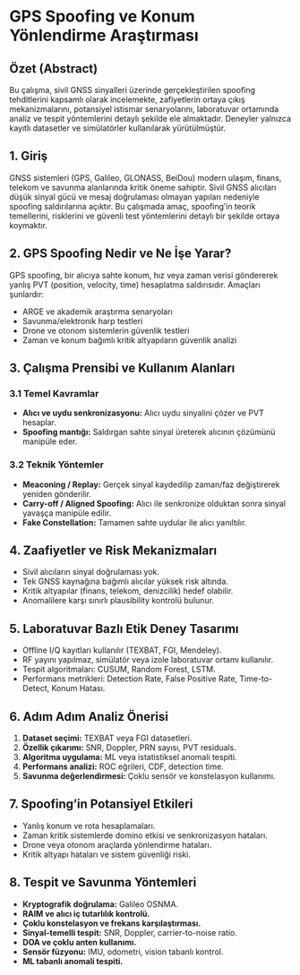 # GPS Spoofing ve Konum Yönlendirme Araştırması

## Özet (Abstract)
Bu çalışma, sivil GNSS sinyalleri üzerinde gerçekleştirilen spoofing tehditlerini kapsamlı olarak incelemekte, zafiyetlerin ortaya çıkış mekanizmalarını, potansiyel istismar senaryolarını, laboratuvar ortamında analiz ve tespit yöntemlerini detaylı şekilde ele almaktadır. Deneyler yalnızca kayıtlı datasetler ve simülatörler kullanılarak yürütülmüştür.

## 1. Giriş
GNSS sistemleri (GPS, Galileo, GLONASS, BeiDou) modern ulaşım, finans, telekom ve savunma alanlarında kritik öneme sahiptir. Sivil GNSS alıcıları düşük sinyal gücü ve mesaj doğrulaması olmayan yapıları nedeniyle spoofing saldırılarına açıktır. Bu çalışmada amaç, spoofing’in teorik temellerini, risklerini ve güvenli test yöntemlerini detaylı bir şekilde ortaya koymaktır.

## 2. GPS Spoofing Nedir ve Ne İşe Yarar?
GPS spoofing, bir alıcıya sahte konum, hız veya zaman verisi göndererek yanlış PVT (position, velocity, time) hesaplatma saldırısıdır. Amaçları şunlardır:
- ARGE ve akademik araştırma senaryoları
- Savunma/elektronik harp testleri
- Drone ve otonom sistemlerin güvenlik testleri
- Zaman ve konum bağımlı kritik altyapıların güvenlik analizi

## 3. Çalışma Prensibi ve Kullanım Alanları
### 3.1 Temel Kavramlar
- **Alıcı ve uydu senkronizasyonu:** Alıcı uydu sinyalini çözer ve PVT hesaplar.
- **Spoofing mantığı:** Saldırgan sahte sinyal üreterek alıcının çözümünü manipüle eder.

### 3.2 Teknik Yöntemler
- **Meaconing / Replay:** Gerçek sinyal kaydedilip zaman/faz değiştirerek yeniden gönderilir.
- **Carry-off / Aligned Spoofing:** Alıcı ile senkronize olduktan sonra sinyal yavaşça manipüle edilir.
- **Fake Constellation:** Tamamen sahte uydular ile alıcı yanıltılır.

## 4. Zaafiyetler ve Risk Mekanizmaları
- Sivil alıcıların sinyal doğrulaması yok.
- Tek GNSS kaynağına bağımlı alıcılar yüksek risk altında.
- Kritik altyapılar (finans, telekom, denizcilik) hedef olabilir.
- Anomalilere karşı sınırlı plausibility kontrolü bulunur.

## 5. Laboratuvar Bazlı Etik Deney Tasarımı
- Offline I/Q kayıtları kullanılır (TEXBAT, FGI, Mendeley).
- RF yayını yapılmaz, simülatör veya izole laboratuvar ortamı kullanılır.
- Tespit algoritmaları: CUSUM, Random Forest, LSTM.
- Performans metrikleri: Detection Rate, False Positive Rate, Time-to-Detect, Konum Hatası.

## 6. Adım Adım Analiz Önerisi
1. **Dataset seçimi:** TEXBAT veya FGI datasetleri.
2. **Özellik çıkarımı:** SNR, Doppler, PRN sayısı, PVT residuals.
3. **Algoritma uygulama:** ML veya istatistiksel anomali tespiti.
4. **Performans analizi:** ROC eğrileri, CDF, detection time.
5. **Savunma değerlendirmesi:** Çoklu sensör ve konstelasyon kullanımı.

## 7. Spoofing’in Potansiyel Etkileri
- Yanlış konum ve rota hesaplamaları.
- Zaman kritik sistemlerde domino etkisi ve senkronizasyon hataları.
- Drone veya otonom araçlarda yönlendirme hataları.
- Kritik altyapı hataları ve sistem güvenliği riski.

## 8. Tespit ve Savunma Yöntemleri
- **Kryptografik doğrulama:** Galileo OSNMA.
- **RAIM ve alıcı iç tutarlılık kontrolü.**
- **Çoklu konstelasyon ve frekans karşılaştırması.**
- **Sinyal-temelli tespit:** SNR, Doppler, carrier-to-noise ratio.
- **DOA ve çoklu anten kullanımı.**
- **Sensör füzyonu:** IMU, odometri, vision tabanlı kontrol.
- **ML tabanlı anomali tespiti.**
